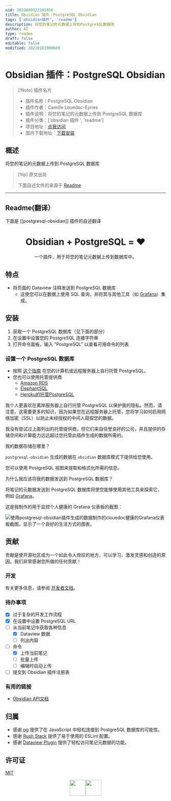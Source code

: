 ```yaml
---
uid: 2023080322245858
title: Obsidian 插件：PostgreSQL Obsidian
tags: ['obsidian插件', 'readme']
description: 将您的笔记的元数据上传到PostgreSQL数据库
author: AI
type: readme
draft: false
editable: false
modified: 20230101000000
---
```


# Obsidian 插件：PostgreSQL Obsidian

> [!Note] 插件名片
> - 插件名称：PostgreSQL Obsidian
> - 插件作者：Camille Louédoc-Eyries
> - 插件说明：将您的笔记的元数据上传到 PostgreSQL 数据库
> - 插件分类：['obsidian 插件 ', 'readme']
> - 项目地址：[点我访问](https://github.com/clouedoc/postgresql-obsidian)
> - 国内下载地址：[下载安装](https://pkmer.cn/products/plugin/pluginMarket/?postgresql-obsidian)

## 概述

将您的笔记的元数据上传到 PostgreSQL 数据库

> [!tip] 原文出处
>
>下面自述文件的来源于 [Readme](https://ghproxy.net/https://raw.githubusercontent.com/clouedoc/postgresql-obsidian/master/README.md)
>

---

## Readme(翻译）

下面是 [[postgresql-obsidian]] 插件的自述翻译

<h1 align="center">
  Obsidian + PostgreSQL = ❤️
</h1>

<p align="center">
    一个插件，用于将您的笔记元数据上传到数据库中。
</p>

## 特点

- 将页面的 Dataview 注释发送到 PostgreSQL 数据库
    - 这使您可以在数据上使用 SQL 查询，并将其与其他工具（如 [Grafana](https://github.com/grafana/grafana/blob/main/README.md)）集成。

## 安装

1. 获取一个 PostgreSQL 数据库（见下面的部分）
2. 在设置中设置您的 PostgreSQL 连接字符串
3. 打开命令面板，输入 "PostgreSQL" 以查看可用命令的列表

### 设置一个 PostgreSQL 数据库

- 按照 [这个指南](https://www.postgresql.org/download/) 在您的计算机或远程服务器上自行托管 PostgreSQL。
- 您也可以使用托管提供商
    - [Amazon RDS](https://aws.amazon.com/fr/rds/postgresql/resources/)
    - [ElephantSQL](https://www.elephantsql.com/)
    - [Heroku的托管PostgreSQL](https://www.heroku.com/postgres)

我个人更喜欢在离岸服务器上自行托管 PostgreSQL 以保护我的隐私。然而，请注意，这需要更多的知识，因为如果您在远程服务器上托管，您将学习如何启用网络加密（SSL）以防止未经授权的中间人窥探您的数据。

我没有尝试过上面列出的托管提供商，但它们来自信誉良好的公司，并且提供的存储空间和计算能力远远超过您托管此插件生成的数据所需的。

我的数据存储在哪里？

`postgresql-obsidian` 生成的数据在 `obsidian` 数据库模式下提供给您使用。

您可以使用 PostgreSQL 视图来提取和格式化所需的信息。

为什么我应该将我的数据发送到 PostgreSQL 数据库？

将笔记的元数据发送到 PostgreSQL 数据库将使您能够使用其他工具来探索它，例如 [Grafana](https://github.com/grafana/grafana/blob/main/README.md)。

这是我制作的用于监控个人健康的 Grafana 仪表板的截图：

![使用postgresql-obsidian插件生成的数据制作的clouedoc健康的Grafana仪表板截图，显示了一个良好的生活方式的图表。](./assets/grafana-dashboard.png)

## 贡献

贡献是使开源社区成为一个如此令人惊叹的地方，可以学习、激发灵感和创造的原因。我们非常感谢您所做的任何贡献！

### 开发

有关更多信息，请参阅 [开发者文档](./DEV_README.md)。

### 待办事项

- [x] 过于复杂的开发工作流程
- [x] 在设置中设置 PostgreSQL URL
- [ ] 从当前笔记中获取各种信息
    - [x] Dataview 数据
    - [ ] 列出内容
- [ ] 命令
    - [x] 上传当前笔记
    - [ ] 批量上传
    - [ ] 编辑时自动上传
- [ ] 提交到 Obsidian 插件注册表

### 有用的链接

- [Obsidian API文档](https://github.com/obsidianmd/obsidian-api)

## 归属

- 感谢 [pg](https://github.com/brianc/node-postgres/tree/master/packages/pg) 提供了在 JavaScript 中轻松连接到 PostgreSQL 数据库的可能性。
- 感谢 [Rush Stack](https://github.com/microsoft/rushstack) 提供了易于使用的 ESLint 配置。
- 感谢 [Dataview Plugin](https://github.com/blacksmithgu/obsidian-dataview) 提供了轻松访问笔记元数据的功能。

## 许可证

[MIT](LICENSE.txt)

<div style="display: flex; justify-content: center; vertical-align: middle;">
    <img height=50 src="./assets/obsidian.png" class="center">
    <img height=50 src="./assets/postgres.png" class="center">
</div>



